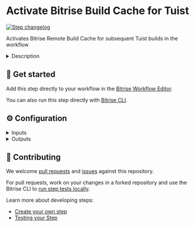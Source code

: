 # Activate Bitrise Build Cache for Tuist

[![Step changelog](https://shields.io/github/v/release/bitrise-steplib/bitrise-step-activate-tuist-cache?include_prereleases&label=changelog&color=blueviolet)](https://github.com/bitrise-steplib/bitrise-step-activate-tuist-cache/releases)

Activates Bitrise Remote Build Cache for subsequent Tuist builds in the workflow

<details>
<summary>Description</summary>

This Step activates Bitrise's remote build cache for subsequent Tuist executions in the workflow.

After this Step executes, Tuist builds will automatically read from the remote cache and push new entries.

</details>

## 🧩 Get started

Add this step directly to your workflow in the [Bitrise Workflow Editor](https://devcenter.bitrise.io/steps-and-workflows/steps-and-workflows-index/).

You can also run this step directly with [Bitrise CLI](https://github.com/bitrise-io/bitrise).

## ⚙️ Configuration

<details>
<summary>Inputs</summary>
There are no inputs defined in this step
</details>

<details>
<summary>Outputs</summary>
There are no outputs defined in this step
</details>

## 🙋 Contributing

We welcome [pull requests](https://github.com/bitrise-steplib/bitrise-step-activate-tuist-cache/pulls) and [issues](https://github.com/bitrise-steplib/bitrise-step-activate-tuist-cache/issues) against this repository.

For pull requests, work on your changes in a forked repository and use the Bitrise CLI to [run step tests locally](https://devcenter.bitrise.io/bitrise-cli/run-your-first-build/).

Learn more about developing steps:

- [Create your own step](https://devcenter.bitrise.io/contributors/create-your-own-step/)
- [Testing your Step](https://devcenter.bitrise.io/contributors/testing-and-versioning-your-steps/)
